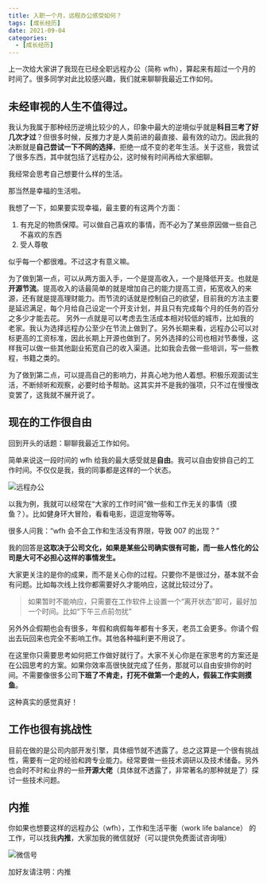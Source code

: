```yaml
---
title: 入职一个月，远程办公感受如何？
tags: [成长经历]
date: 2021-09-04
categories:
  - [成长经历]
---
```


上一次给大家讲了我现在已经全职远程办公（简称 wfh），算起来有超过一个月的时间了。很多同学对此比较感兴趣，我们就来聊聊我最近工作如何。

<!-- more -->

## 未经审视的人生不值得过。

我认为我属于那种经历逆境比较少的人，印象中最大的逆境似乎就是**科目三考了好几次才过**？但很多时候，反推力才是人类前进的最直接、最有效的动力。因此我的决断就是**自己尝试一下不同的选择**，拒绝一成不变的老年生活。关于这些，我尝试了很多东西，其中就包括了远程办公，这时候有时间再给大家细聊。

我经常会思考自己想要什么样的生活。

那当然是幸福的生活啦。

我想了一下，如果要实现幸福，最主要的有这两个方面：

1. 有充足的物质保障。可以做自己喜欢的事情，而不必为了某些原因做一些自己不喜欢的东西
2. 受人尊敬

似乎每一个都很难。不过这才有意义嘛。

为了做到第一点，可以从两方面入手，一个是提高收入，一个是降低开支。也就是**开源节流**。提高收入的话最简单的就是增加自己的能力提高工资，拓宽收入的来源，还有就是提高理财能力。而节流的话就是控制自己的欲望，目前我的方法主要是延迟满足，每个月给自己设定一个开支计划，并且只有完成每个月的任务的百分之多少才能去花。 另外一点就是可以考虑去生活成本相对较低的城市，比如我的老家。我认为选择远程办公至少在节流上做到了。另外长期来看，远程办公可以对标更高的工资标准，因此长期上开源也做到了。另外选择的公司也相对节奏慢，这样我可以做一些其他副业拓宽自己的收入渠道。比如我会去做一些培训，写一些教程，书籍之类的。

为了做到第二点，可以提高自己的影响力，并真心地为他人着想。积极乐观面试生活，不断倾听和观察，必要时给予帮助。这其实并不是我的强项，只不过在慢慢改变罢了，这我就不展开说了。

## 现在的工作很自由

回到开头的话题：聊聊我最近工作如何。

简单来说这一段时间的 wfh 给我的最大感受就是**自由**。我可以自由安排自己的工作时间。不仅仅是我，我的同事都是这样的一个状态。

![远程办公](https://p.ipic.vip/zgark0.jpg)

以我为例，我就可以经常在“大家的工作时间”做一些和工作无关的事情（摸鱼？）。比如健身环大冒险，看看电影，逗逗宠物等等。

很多人问我：“wfh 会不会工作和生活没有界限，导致 007 的出现？”

我的回答是**这取决于公司文化，如果是某些公司确实很有可能，而一些人性化的公司是大可不必担心这样的事情发生。**

大家更关注的是你的成果，而不是关心你的过程。只要你不是很过分，基本就不会有问题。比如每次线上找你都需要好久才能响应，这就比较过分了。

> 如果暂时不能响应，只需要在工作软件上设置一个“离开状态”即可，最好加一个时间。比如“下午三点前勿扰”

另外外企假期也会有很多，年假和病假每年都有十多天，老员工会更多。你请个假出去玩回来也完全不影响工作。其他各种福利更不用说了。

在这里你只需要思考如何把工作做好就行了。大家不关心你是在家思考的方案还是在公园思考的方案。如果你效率高很快就完成了任务，那就可以自由安排你的时间。不需要像很多公司**下班了不肯走，打死不做第一个走的人，假装工作实则摸鱼**。

这种真实的感觉真好！

## 工作也很有挑战性

目前在做的是公司内部开发引擎，具体细节就不透露了。总之这算是一个很有挑战性，需要有一定的经验和跨专业能力。经常要做一些技术调研以及技术储备。另外也会时不时和业界的一些**开源大佬**（具体就不透露了，非常著名的那种就是了）探讨一些技术问题。

## 内推

你如果也想要这样的远程办公（wfh），工作和生活平衡（work life balance） 的工作，可以找我**内推**，大家加我的微信就好（可以提供免费面试咨询哦）

![微信号](https://p.ipic.vip/4zl50n.jpg)

加好友请注明：内推
